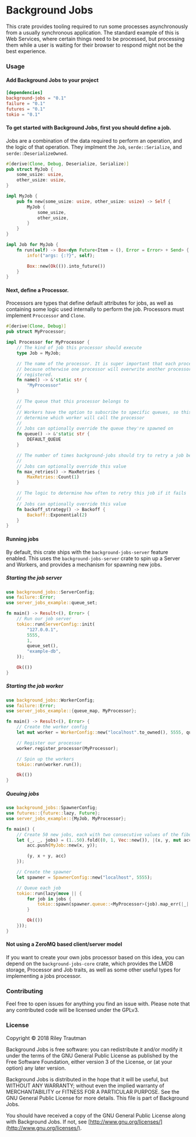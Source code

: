 # Background Jobs

This crate provides tooling required to run some processes asynchronously from a usually
synchronous application. The standard example of this is Web Services, where certain things
need to be processed, but processing them while a user is waiting for their browser to respond
might not be the best experience.

### Usage
#### Add Background Jobs to your project
```toml
[dependencies]
background-jobs = "0.1"
failure = "0.1"
futures = "0.1"
tokio = "0.1"
```

#### To get started with Background Jobs, first you should define a job.
Jobs are a combination of the data required to perform an operation, and the logic of that
operation. They implment the `Job`, `serde::Serialize`, and `serde::DeserializeOwned`.

```rust
#[derive(Clone, Debug, Deserialize, Serialize)]
pub struct MyJob {
    some_usize: usize,
    other_usize: usize,
}

impl MyJob {
    pub fn new(some_usize: usize, other_usize: usize) -> Self {
        MyJob {
            some_usize,
            other_usize,
        }
    }
}

impl Job for MyJob {
    fn run(self) -> Box<dyn Future<Item = (), Error = Error> + Send> {
        info!("args: {:?}", self);

        Box::new(Ok(()).into_future())
    }
}
```

#### Next, define a Processor.
Processors are types that define default attributes for jobs, as well as containing some logic
used internally to perform the job. Processors must implement `Proccessor` and `Clone`.

```rust
#[derive(Clone, Debug)]
pub struct MyProcessor;

impl Processor for MyProcessor {
    // The kind of job this processor should execute
    type Job = MyJob;

    // The name of the processor. It is super important that each processor has a unique name,
    // because otherwise one processor will overwrite another processor when they're being
    // registered.
    fn name() -> &'static str {
        "MyProcessor"
    }

    // The queue that this processor belongs to
    //
    // Workers have the option to subscribe to specific queues, so this is important to
    // determine which worker will call the processor
    //
    // Jobs can optionally override the queue they're spawned on
    fn queue() -> &'static str {
        DEFAULT_QUEUE
    }

    // The number of times background-jobs should try to retry a job before giving up
    //
    // Jobs can optionally override this value
    fn max_retries() -> MaxRetries {
        MaxRetries::Count(1)
    }

    // The logic to determine how often to retry this job if it fails
    //
    // Jobs can optionally override this value
    fn backoff_strategy() -> Backoff {
        Backoff::Exponential(2)
    }
}
```

#### Running jobs
By default, this crate ships with the `background-jobs-server` feature enabled. This uses the
`background-jobs-server` crate to spin up a Server and Workers, and provides a mechanism for
spawning new jobs.

##### Starting the job server
```rust
use background_jobs::ServerConfig;
use failure::Error;
use server_jobs_example::queue_set;

fn main() -> Result<(), Error> {
    // Run our job server
    tokio::run(ServerConfig::init(
        "127.0.0.1",
        5555,
        1,
        queue_set(),
        "example-db",
    ));

    Ok(())
}
```
##### Starting the job worker
```rust
use background_jobs::WorkerConfig;
use failure::Error;
use server_jobs_example::{queue_map, MyProcessor};

fn main() -> Result<(), Error> {
    // Create the worker config
    let mut worker = WorkerConfig::new("localhost".to_owned(), 5555, queue_map());

    // Register our processor
    worker.register_processor(MyProcessor);

    // Spin up the workers
    tokio::run(worker.run());

    Ok(())
}
```
##### Queuing jobs
```rust
use background_jobs::SpawnerConfig;
use futures::{future::lazy, Future};
use server_jobs_example::{MyJob, MyProcessor};

fn main() {
    // Create 50 new jobs, each with two consecutive values of the fibonacci sequence
    let (_, _, jobs) = (1..50).fold((0, 1, Vec::new()), |(x, y, mut acc), _| {
        acc.push(MyJob::new(x, y));

        (y, x + y, acc)
    });

    // Create the spawner
    let spawner = SpawnerConfig::new("localhost", 5555);

    // Queue each job
    tokio::run(lazy(move || {
        for job in jobs {
            tokio::spawn(spawner.queue::<MyProcessor>(job).map_err(|_| ()));
        }

        Ok(())
    }));
}
```

#### Not using a ZeroMQ based client/server model
If you want to create your own jobs processor based on this idea, you can depend on the
`background-jobs-core` crate, which provides the LMDB storage, Processor and Job traits, as well as some
other useful types for implementing a jobs processor.

### Contributing
Feel free to open issues for anything you find an issue with. Please note that any contributed code will be licensed under the GPLv3.

### License

Copyright © 2018 Riley Trautman

Background Jobs is free software: you can redistribute it and/or modify it under the terms of the GNU General Public License as published by the Free Software Foundation, either version 3 of the License, or (at your option) any later version.

Background Jobs is distributed in the hope that it will be useful, but WITHOUT ANY WARRANTY; without even the implied warranty of MERCHANTABILITY or FITNESS FOR A PARTICULAR PURPOSE. See the GNU General Public License for more details. This file is part of Background Jobs.

You should have received a copy of the GNU General Public License along with Background Jobs. If not, see [http://www.gnu.org/licenses/](http://www.gnu.org/licenses/).
